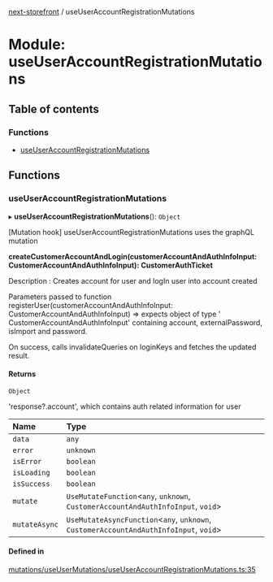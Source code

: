 [next-storefront](../README.md) / useUserAccountRegistrationMutations

# Module: useUserAccountRegistrationMutations

## Table of contents

### Functions

- [useUserAccountRegistrationMutations](useUserAccountRegistrationMutations.md#useuseraccountregistrationmutations)

## Functions

### useUserAccountRegistrationMutations

▸ **useUserAccountRegistrationMutations**(): `Object`

[Mutation hook] useUserAccountRegistrationMutations uses the graphQL mutation

<b>createCustomerAccountAndLogin(customerAccountAndAuthInfoInput: CustomerAccountAndAuthInfoInput): CustomerAuthTicket</b>

Description : Creates account for user and logIn user into account created

Parameters passed to function registerUser(customerAccountAndAuthInfoInput: CustomerAccountAndAuthInfoInput) => expects object of type ' CustomerAccountAndAuthInfoInput' containing account, externalPassword, isImport and password.

On success, calls invalidateQueries on loginKeys and fetches the updated result.

#### Returns

`Object`

'response?.account', which contains auth related information for user

| Name          | Type                                                                                   |
| :------------ | :------------------------------------------------------------------------------------- |
| `data`        | `any`                                                                                  |
| `error`       | `unknown`                                                                              |
| `isError`     | `boolean`                                                                              |
| `isLoading`   | `boolean`                                                                              |
| `isSuccess`   | `boolean`                                                                              |
| `mutate`      | `UseMutateFunction`<`any`, `unknown`, `CustomerAccountAndAuthInfoInput`, `void`\>      |
| `mutateAsync` | `UseMutateAsyncFunction`<`any`, `unknown`, `CustomerAccountAndAuthInfoInput`, `void`\> |

#### Defined in

[mutations/useUserMutations/useUserAccountRegistrationMutations.ts:35](https://github.com/KiboSoftware/nextjs-storefront/blob/973d553/hooks/mutations/useUserMutations/useUserAccountRegistrationMutations.ts#L35)
